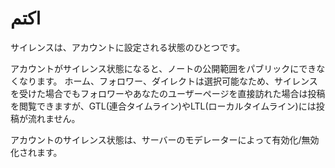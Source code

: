 # اكتم
サイレンスは、アカウントに設定される状態のひとつです。

アカウントがサイレンス状態になると、ノートの公開範囲をパブリックにできなくなります。 ホーム、フォロワー、ダイレクトは選択可能なため、サイレンスを受けた場合でもフォロワーやあなたのユーザーページを直接訪れた場合は投稿を閲覧できますが、GTL(連合タイムライン)やLTL(ローカルタイムライン)には投稿が流れません。

アカウントのサイレンス状態は、サーバーのモデレーターによって有効化/無効化されます。

